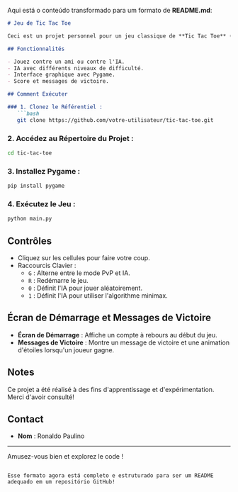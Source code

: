 Aqui está o conteúdo transformado para um formato de **README.md**:

```markdown
# Jeu de Tic Tac Toe

Ceci est un projet personnel pour un jeu classique de **Tic Tac Toe** (Jeu de Morpion) que j'ai créé pour tester mes compétences en Python et Pygame. Le jeu dispose d'une interface graphique interactive et inclut une Intelligence Artificielle (IA) simple.

## Fonctionnalités

- Jouez contre un ami ou contre l'IA.
- IA avec différents niveaux de difficulté.
- Interface graphique avec Pygame.
- Score et messages de victoire.

## Comment Exécuter

### 1. Clonez le Référentiel :
   ```bash
   git clone https://github.com/votre-utilisateur/tic-tac-toe.git
   ```

### 2. Accédez au Répertoire du Projet :
   ```bash
   cd tic-tac-toe
   ```

### 3. Installez Pygame :
   ```bash
   pip install pygame
   ```

### 4. Exécutez le Jeu :
   ```bash
   python main.py
   ```

## Contrôles

- Cliquez sur les cellules pour faire votre coup.
- Raccourcis Clavier :
  - `G` : Alterne entre le mode PvP et IA.
  - `R` : Redémarre le jeu.
  - `0` : Définit l'IA pour jouer aléatoirement.
  - `1` : Définit l'IA pour utiliser l'algorithme minimax.

## Écran de Démarrage et Messages de Victoire

- **Écran de Démarrage** : Affiche un compte à rebours au début du jeu.
- **Messages de Victoire** : Montre un message de victoire et une animation d'étoiles lorsqu'un joueur gagne.

## Notes

Ce projet a été réalisé à des fins d'apprentissage et d'expérimentation. Merci d'avoir consulté!

## Contact

- **Nom** : Ronaldo Paulino

---

Amusez-vous bien et explorez le code !
```

Esse formato agora está completo e estruturado para ser um README adequado em um repositório GitHub!
